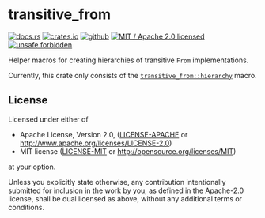 # transitive_from &emsp;

[![docs.rs]](https://docs.rs/transitive_from)
[![crates.io]](https://crates.io/crates/transitive_from)
[![github]](https://github.com/steffahn/transitive_from)
[![MIT / Apache 2.0 licensed]](#License)
[![unsafe forbidden]](https://github.com/rust-secure-code/safety-dance/)

[github]: https://img.shields.io/badge/github-steffahn/transitive__from-yellowgreen.svg
[crates.io]: https://img.shields.io/crates/v/transitive_from.svg
[MIT / Apache 2.0 licensed]: https://img.shields.io/crates/l/transitive_from.svg
[docs.rs]: https://docs.rs/transitive_from/badge.svg
[unsafe forbidden]: https://img.shields.io/badge/unsafe-forbidden-success.svg


Helper macros for creating hierarchies of transitive `From` implementations.

Currently, this crate only consists of the [`transitive_from::hierarchy`](https://docs.rs/transitive_from/0.1/transitive_from/macro.hierarchy.html) macro.

## License
Licensed under either of

 * Apache License, Version 2.0, ([LICENSE-APACHE](LICENSE-APACHE) or http://www.apache.org/licenses/LICENSE-2.0)
 * MIT license ([LICENSE-MIT](LICENSE-MIT) or http://opensource.org/licenses/MIT)

at your option.

Unless you explicitly state otherwise, any contribution intentionally submitted for inclusion in the work by you, as defined in the Apache-2.0 license, shall be dual licensed as above, without any additional terms or conditions.
